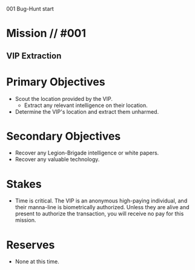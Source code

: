 001
Bug-Hunt
start

# Mission // #001

## VIP Extraction

# Primary Objectives

- Scout the location provided by the VIP.
  - Extract any relevant intelligence on their location.
- Determine the VIP's location and extract them unharmed.

# Secondary Objectives
- Recover any Legion-Brigade intelligence or white papers.
- Recover any valuable technology.

# Stakes

- Time is critical. The VIP is an anonymous high-paying individual, and their manna-line is biometrically authorized. Unless they are alive and present to authorize the transaction, you will receive no pay for this mission.

# Reserves

- None at this time.
